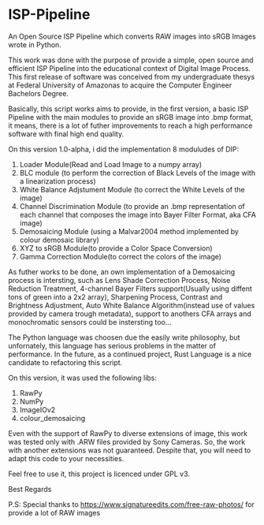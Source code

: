 # ISP-Pipeline
An Open Source ISP Pipeline which converts RAW images into sRGB Images wrote in Python. 

This work was done with the purpose of provide a simple, open source and efficient ISP Pipeline into the educational context of Digital Image Process. This first release of software was conceived from my undergraduate thesys at Federal University of Amazonas to acquire the Computer Engineer Bachelors Degree. 

Basically, this script works aims to provide, in the first version, a basic ISP Pipeline with the main modules to provide an sRGB image into .bmp format, it means, there is a lot of futher improvements to reach a high performance software with final high end quality. 

On this version 1.0-alpha, i did the implementation 8 moduludes of DIP:

1. Loader Module(Read and Load Image to a numpy array)
3. BLC module (to perform the correction of Black Levels of the image with a linearization process)
4. White Balance Adjstument Module (to correct the White Levels of the image)
5. Channel Discrimination Module (to provide an .bmp representation of each channel that composes the image into Bayer Filter Format, aka CFA image)
6. Demosaicing Module (using a Malvar2004 method implemented by colour demosaic library)
7. XYZ to sRGB Module(to provide a Color Space Conversion)
8. Gamma Correction Module(to correct the colors of the image)

As futher works to be done, an own implementation of a Demosaicing process is intersting, such as Lens Shade Correction Process, Noise Reduction Treatment, 4-channel Bayer Filters support(Usually using diffent tons of green into a 2x2 array), Sharpening Process, Contrast and Brightness Adjustment, Auto White Balance Algorithm(instead use of values provided by camera trough metadata), support to anothers CFA arrays and monochromatic sensors could be instersting too...

The Python language was choosen due the easily write philosophy, but unfornately, this language has serious problems in the matter of performance. In the future, as a continued project, Rust Language is a nice candidate to refactoring this script. 

On this version, it was used the following libs:
1. RawPy 
2. NumPy
3. ImageIOv2
4. colour_demosaicing

Even with the support of RawPy to diverse extensions of image, this work was tested only with .ARW files provided by Sony Cameras. So, the work with another extensions was not guaranteed. Despite that, you will need to adapt this code to your necessities. 

Feel free to use it, this project is licenced under GPL v3.

Best Regards

P.S: Special thanks to https://www.signatureedits.com/free-raw-photos/ for provide a lot of RAW images
